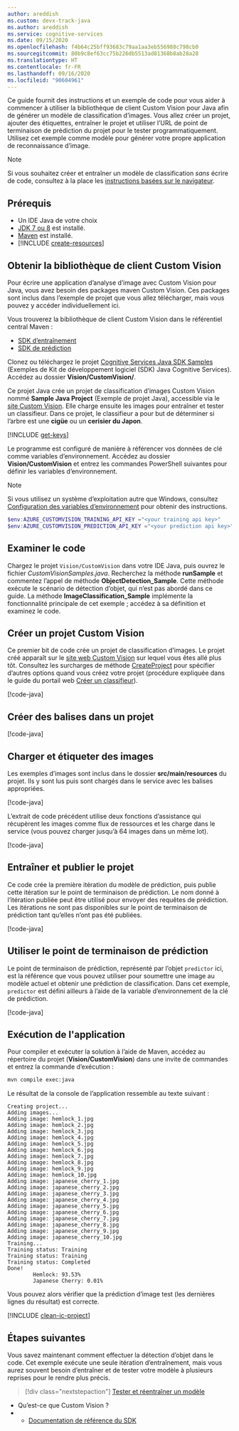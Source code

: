 ```yaml
---
author: areddish
ms.custom: devx-track-java
ms.author: areddish
ms.service: cognitive-services
ms.date: 09/15/2020
ms.openlocfilehash: f4b64c25bff93683c79aa1aa3eb556988c798cb0
ms.sourcegitcommit: 80b9c8ef63cc75b226db5513ad81368b8ab28a28
ms.translationtype: HT
ms.contentlocale: fr-FR
ms.lasthandoff: 09/16/2020
ms.locfileid: "90604961"
---
```

Ce guide fournit des instructions et un exemple de code pour vous aider à commencer à utiliser la bibliothèque de client Custom Vision pour Java afin de générer un modèle de classification d’images. Vous allez créer un projet, ajouter des étiquettes, entraîner le projet et utiliser l’URL de point de terminaison de prédiction du projet pour le tester programmatiquement. Utilisez cet exemple comme modèle pour générer votre propre application de reconnaissance d’image.

> [!NOTE]
> Si vous souhaitez créer et entraîner un modèle de classification _sans_ écrire de code, consultez à la place les [instructions basées sur le navigateur](../../getting-started-build-a-classifier.md).

## <a name="prerequisites"></a>Prérequis

- Un IDE Java de votre choix
- [JDK 7 ou 8](https://aka.ms/azure-jdks) est installé.
- [Maven](https://maven.apache.org/) est installé.
- [!INCLUDE [create-resources](../../includes/create-resources.md)]

## <a name="get-the-custom-vision-client-library"></a>Obtenir la bibliothèque de client Custom Vision

Pour écrire une application d’analyse d’image avec Custom Vision pour Java, vous avez besoin des packages maven Custom Vision. Ces packages sont inclus dans l’exemple de projet que vous allez télécharger, mais vous pouvez y accéder individuellement ici.

Vous trouverez la bibliothèque de client Custom Vision dans le référentiel central Maven :

- [SDK d’entraînement](https://mvnrepository.com/artifact/com.microsoft.azure.cognitiveservices/azure-cognitiveservices-customvision-training)
- [SDK de prédiction](https://mvnrepository.com/artifact/com.microsoft.azure.cognitiveservices/azure-cognitiveservices-customvision-prediction)

Clonez ou téléchargez le projet [Cognitive Services Java SDK Samples](https://github.com/Azure-Samples/cognitive-services-java-sdk-samples/tree/master) (Exemples de Kit de développement logiciel (SDK) Java Cognitive Services). Accédez au dossier **Vision/CustomVision/**.

Ce projet Java crée un projet de classification d’images Custom Vision nommé __Sample Java Project__ (Exemple de projet Java), accessible via le [site Custom Vision](https://customvision.ai/). Elle charge ensuite les images pour entraîner et tester un classifieur. Dans ce projet, le classifieur a pour but de déterminer si l’arbre est une __cigüe__ ou un __cerisier du Japon__.

[!INCLUDE [get-keys](../../includes/get-keys.md)]

Le programme est configuré de manière à référencer vos données de clé comme variables d’environnement. Accédez au dossier **Vision/CustomVision** et entrez les commandes PowerShell suivantes pour définir les variables d’environnement. 

> [!NOTE]
> Si vous utilisez un système d’exploitation autre que Windows, consultez [Configuration des variables d’environnement](https://docs.microsoft.com/azure/cognitive-services/cognitive-services-apis-create-account?tabs=multiservice%2Cwindows#configure-an-environment-variable-for-authentication) pour obtenir des instructions.

```powershell
$env:AZURE_CUSTOMVISION_TRAINING_API_KEY ="<your training api key>"
$env:AZURE_CUSTOMVISION_PREDICTION_API_KEY ="<your prediction api key>"
```

## <a name="examine-the-code"></a>Examiner le code

Chargez le projet `Vision/CustomVision` dans votre IDE Java, puis ouvrez le fichier _CustomVisionSamples.java_. Recherchez la méthode **runSample** et commentez l’appel de méthode **ObjectDetection_Sample**. Cette méthode exécute le scénario de détection d’objet, qui n’est pas abordé dans ce guide. La méthode **ImageClassification_Sample** implémente la fonctionnalité principale de cet exemple ; accédez à sa définition et examinez le code.

## <a name="create-a-custom-vision-project"></a>Créer un projet Custom Vision

Ce premier bit de code crée un projet de classification d’images. Le projet créé apparaît sur le [site web Custom Vision](https://customvision.ai/) sur lequel vous êtes allé plus tôt. Consultez les surcharges de méthode [CreateProject](https://docs.microsoft.com/java/api/com.microsoft.azure.cognitiveservices.vision.customvision.training.trainings.createproject?view=azure-java-stable#com_microsoft_azure_cognitiveservices_vision_customvision_training_Trainings_createProject_String_CreateProjectOptionalParameter_) pour spécifier d’autres options quand vous créez votre projet (procédure expliquée dans le guide du portail web [Créer un classifieur](../../getting-started-build-a-classifier.md)).

[!code-java[](~/cognitive-services-java-sdk-samples/Vision/CustomVision/src/main/java/com/microsoft/azure/cognitiveservices/vision/customvision/samples/CustomVisionSamples.java?name=snippet_create)]

## <a name="create-tags-in-the-project"></a>Créer des balises dans un projet

[!code-java[](~/cognitive-services-java-sdk-samples/Vision/CustomVision/src/main/java/com/microsoft/azure/cognitiveservices/vision/customvision/samples/CustomVisionSamples.java?name=snippet_tags)]

## <a name="upload-and-tag-images"></a>Charger et étiqueter des images

Les exemples d’images sont inclus dans le dossier **src/main/resources** du projet. Ils y sont lus puis sont chargés dans le service avec les balises appropriées.

[!code-java[](~/cognitive-services-java-sdk-samples/Vision/CustomVision/src/main/java/com/microsoft/azure/cognitiveservices/vision/customvision/samples/CustomVisionSamples.java?name=snippet_upload)]

L’extrait de code précédent utilise deux fonctions d’assistance qui récupèrent les images comme flux de ressources et les charge dans le service (vous pouvez charger jusqu’à 64 images dans un même lot).

[!code-java[](~/cognitive-services-java-sdk-samples/Vision/CustomVision/src/main/java/com/microsoft/azure/cognitiveservices/vision/customvision/samples/CustomVisionSamples.java?name=snippet_helpers)]

## <a name="train-and-publish-the-project"></a>Entraîner et publier le projet

Ce code crée la première itération du modèle de prédiction, puis publie cette itération sur le point de terminaison de prédiction. Le nom donné à l’itération publiée peut être utilisé pour envoyer des requêtes de prédiction. Les itérations ne sont pas disponibles sur le point de terminaison de prédiction tant qu’elles n’ont pas été publiées.

[!code-java[](~/cognitive-services-java-sdk-samples/Vision/CustomVision/src/main/java/com/microsoft/azure/cognitiveservices/vision/customvision/samples/CustomVisionSamples.java?name=snippet_train)]

## <a name="use-the-prediction-endpoint"></a>Utiliser le point de terminaison de prédiction

Le point de terminaison de prédiction, représenté par l’objet `predictor` ici, est la référence que vous pouvez utiliser pour soumettre une image au modèle actuel et obtenir une prédiction de classification. Dans cet exemple, `predictor` est défini ailleurs à l’aide de la variable d’environnement de la clé de prédiction.

[!code-java[](~/cognitive-services-java-sdk-samples/Vision/CustomVision/src/main/java/com/microsoft/azure/cognitiveservices/vision/customvision/samples/CustomVisionSamples.java?name=snippet_predict)]

## <a name="run-the-application"></a>Exécution de l'application

Pour compiler et exécuter la solution à l’aide de Maven, accédez au répertoire du projet (**Vision/CustomVision**) dans une invite de commandes et entrez la commande d’exécution :

```bash
mvn compile exec:java
```

Le résultat de la console de l’application ressemble au texte suivant :

```console
Creating project...
Adding images...
Adding image: hemlock_1.jpg
Adding image: hemlock_2.jpg
Adding image: hemlock_3.jpg
Adding image: hemlock_4.jpg
Adding image: hemlock_5.jpg
Adding image: hemlock_6.jpg
Adding image: hemlock_7.jpg
Adding image: hemlock_8.jpg
Adding image: hemlock_9.jpg
Adding image: hemlock_10.jpg
Adding image: japanese_cherry_1.jpg
Adding image: japanese_cherry_2.jpg
Adding image: japanese_cherry_3.jpg
Adding image: japanese_cherry_4.jpg
Adding image: japanese_cherry_5.jpg
Adding image: japanese_cherry_6.jpg
Adding image: japanese_cherry_7.jpg
Adding image: japanese_cherry_8.jpg
Adding image: japanese_cherry_9.jpg
Adding image: japanese_cherry_10.jpg
Training...
Training status: Training
Training status: Training
Training status: Completed
Done!
        Hemlock: 93.53%
        Japanese Cherry: 0.01%
```

Vous pouvez alors vérifier que la prédiction d’image test (les dernières lignes du résultat) est correcte.

[!INCLUDE [clean-ic-project](../../includes/clean-ic-project.md)]

## <a name="next-steps"></a>Étapes suivantes

Vous savez maintenant comment effectuer la détection d’objet dans le code. Cet exemple exécute une seule itération d’entraînement, mais vous aurez souvent besoin d’entraîner et de tester votre modèle à plusieurs reprises pour le rendre plus précis.

> [!div class="nextstepaction"]
> [Tester et réentraîner un modèle](../../test-your-model.md)

* Qu’est-ce que Custom Vision ?
* * [Documentation de référence du SDK](https://docs.microsoft.com/java/api/overview/azure/cognitiveservices/client/customvision?view=azure-java-stable)
